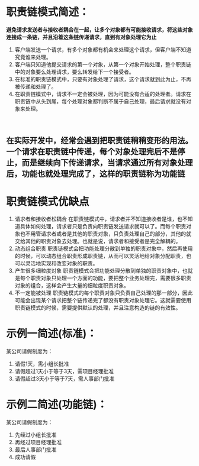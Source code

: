 ﻿# 职责链模式简述：
**避免请求发送者与接收者耦合在一起，让多个对象都有可能接收请求，将这些对象连接成一条链，并且沿着这条链传递请求，直到有对象处理它为止**
1. 客户端发送一个请求，有多个对象都有机会来处理这个请求，但客户端不知道究竟谁来处理。
2. 客户端只知道他提交请求的第一个对象，从第一个对象开始处理，整个职责链中的对象要么处理请求，要么转发给下一个接受者。
3. 在标准的职责链模式中，只要有对象处理了请求，这个请求就到此为止，不再被传递和处理了。
4. 在职责链模式中，请求不一定会被处理，因为可能没有合适的处理者。请求在职责链中从头到尾，每个处理对象都判断不属于自己处理，最后请求就没有对象来处理。
  </br>

**在实际开发中，经常会遇到把职责链稍稍变形的用法。一个请求在职责链中传递，每个对象处理完后不是停止，而是继续向下传递请求，当请求通过所有对象处理后，功能也就处理完成了，这样的职责链称为功能链**
-------------------------
# 职责链模式优缺点 
1. 请求者和接收者松耦合
   在职责链模式中，请求者并不知道接收者是谁，也不知道具体如何处理，请求者只是负责向职责链发送请求就可以了。而每个职责对象也不用管请求者或者是其他的职责对象，只负责处理自己的部分，其他的就交给其他的职责对象去处理。也就是说，请求者和接受者是完全解耦的。
2. 动态组合职责
   职责链模式会把功能处理分散到单独的职责对象中，然后再使用的时候，可以动态组合职责形成职责链，从而可以灵活地给对象分配职责，也可以灵活地实现和改变对象的职责。
3. 产生很多细粒度对象
   职责链模式会把功能处理分散到单独的职责对象中，也就是每个职责对象只处理一个方面的功能，要把整个业务处理完，需要很多职责对象的组合，这样会产生大量的细粒度职责对象。
4. 不一定能被处理
   职责链模式的每个职责对象只负责自己处理的那一部分，因此可能会出现某个请求把整个链传递完了都没有职责对象处理它。这就需要使用职责链模式的时候，需要提供默认的处理，并且注意构造的链的有效性。
# 示例一简述(标准)：
某公司请假制度为：
1. 请假1天，需小组长批准
2. 请假超过1天小于等于3天，需项目经理批准
3. 请假超过3天小于等于7天，需人事部门批准
# 示例二简述(功能链)：
某公司请假制度为：
1. 先经过小组长批准
2. 再经过项目经理批准
3. 最后人事部门批准
4. 成功请假
